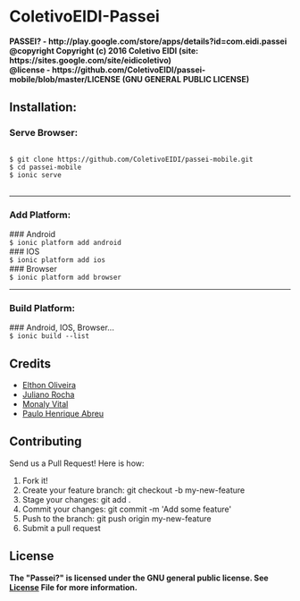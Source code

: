 # ColetivoEIDI-Passei
  
 <strong>
  PASSEI? - http://play.google.com/store/apps/details?id=com.eidi.passei<br/>
  @copyright Copyright (c) 2016 Coletivo EIDI (site: https://sites.google.com/site/eidicoletivo) <br/>
  @license - https://github.com/ColetivoEIDI/passei-mobile/blob/master/LICENSE (GNU GENERAL PUBLIC LICENSE)
 </strong>

  <h2>Installation:</h2>
  <h3>Serve Browser:</h3>
<pre>
<code>
$ git clone https://github.com/ColetivoEIDI/passei-mobile.git
$ cd passei-mobile
$ ionic serve
</code>
</pre>
<hr>
<h3>Add Platform:</h3>
### Android<br>
<code>$ ionic platform add android</code><br/>
### IOS<br>
<code>$ ionic platform add ios</code><br/>
### Browser<br>
<code>$ ionic platform add browser</code><br/>
<hr>
<h3>Build Platform:</h3>
### Android, IOS, Browser...<br>
<code>$ ionic build --list</code>

## Credits
<ul>
  <li><a href="https://github.com/el7hon">Elthon Oliveira</a></li>
  <li><a href="https://github.com/Juliano-rb">Juliano Rocha</a></li>
  <li><a href="https://github.com/MonalyVital">Monaly Vital</a></li>
  <li><a href="https://github.com/paulohrodrigues">Paulo Henrique Abreu</a></li>
</ul>

## Contributing
Send us a Pull Request! Here is how:
1. Fork it!
2. Create your feature branch: git checkout -b my-new-feature
3. Stage your changes: git add .
3. Commit your changes: git commit -m 'Add some feature'
4. Push to the branch: git push origin my-new-feature
5. Submit a pull request

## License
<strong>The "Passei?" is licensed under the GNU general public license. See <a href="https://github.com/ColetivoEIDI/passei-mobile/blob/master/LICENSE">License</a> File for more information.</strong>
